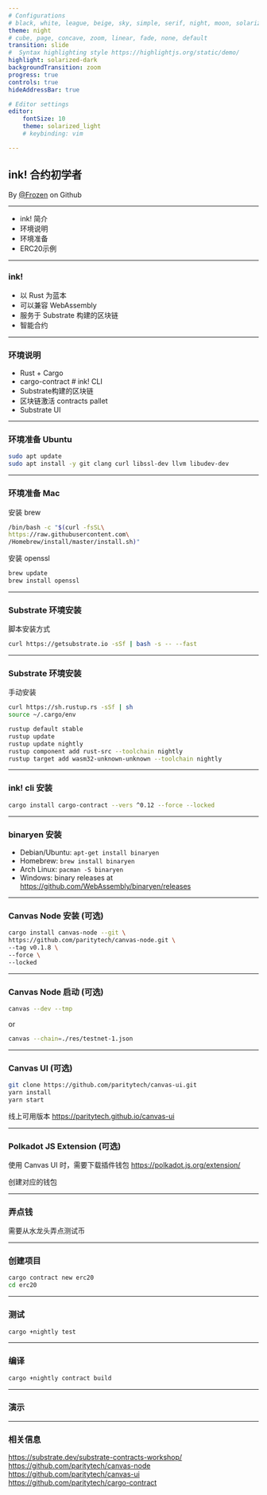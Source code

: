 ```yaml
---
# Configurations
# black, white, league, beige, sky, simple, serif, night, moon, solarized
theme: night
# cube, page, concave, zoom, linear, fade, none, default 
transition: slide
#  Syntax highlighting style https://highlightjs.org/static/demo/
highlight: solarized-dark
backgroundTransition: zoom
progress: true
controls: true
hideAddressBar: true

# Editor settings
editor:
    fontSize: 10
    theme: solarized_light
    # keybinding: vim

---
```

<!-- .slide: data-background="https://raw.githubusercontent.com/xrdavies/slides/main/20210523-8btc/bg_polkadot.png" -->
## ink! 合约初学者

By <a href="https://github.com/xrdavies" target="_blank" data-preview-link="false" >@Frozen</a> on Github

---
- ink! 简介
- 环境说明
- 环境准备
- ERC20示例

---
### ink!

- 以 Rust 为蓝本
- 可以兼容 WebAssembly
- 服务于 Substrate 构建的区块链
- 智能合约

---
### 环境说明

- Rust + Cargo
- cargo-contract # ink! CLI
- Substrate构建的区块链
- 区块链激活 contracts pallet
- Substrate UI

---
### 环境准备 Ubuntu
```bash
sudo apt update
sudo apt install -y git clang curl libssl-dev llvm libudev-dev
```

---
### 环境准备 Mac
安装 brew
```bash
/bin/bash -c "$(curl -fsSL\
https://raw.githubusercontent.com\
/Homebrew/install/master/install.sh)"
```

安装 openssl
```bash
brew update
brew install openssl
```

---
### Substrate 环境安装
脚本安装方式
```bash
curl https://getsubstrate.io -sSf | bash -s -- --fast
```

---
### Substrate 环境安装
手动安装
```bash
curl https://sh.rustup.rs -sSf | sh
source ~/.cargo/env

rustup default stable
rustup update
rustup update nightly
rustup component add rust-src --toolchain nightly
rustup target add wasm32-unknown-unknown --toolchain nightly
```

---
### ink! cli 安装

```bash
cargo install cargo-contract --vers ^0.12 --force --locked
```

---
### binaryen 安装

* Debian/Ubuntu: `apt-get install binaryen`
* Homebrew: `brew install binaryen`
* Arch Linux: `pacman -S binaryen`
* Windows: binary releases at https://github.com/WebAssembly/binaryen/releases

---
### Canvas Node 安装 (可选)

```bash
cargo install canvas-node --git \
https://github.com/paritytech/canvas-node.git \
--tag v0.1.8 \
--force \
--locked
```

---
### Canvas Node 启动 (可选)

```bash
canvas --dev --tmp
```
or
```bash
canvas --chain=./res/testnet-1.json
```

---
### Canvas UI (可选)

```bash
git clone https://github.com/paritytech/canvas-ui.git
yarn install
yarn start
```

线上可用版本
https://paritytech.github.io/canvas-ui

---
### Polkadot JS Extension (可选)
使用 Canvas UI 时，需要下载插件钱包
https://polkadot.js.org/extension/

创建对应的钱包

---
### 弄点钱
需要从水龙头弄点测试币

---
###  创建项目
```bash
cargo contract new erc20
cd erc20
```

---
### 测试
```bash
cargo +nightly test
```

---
### 编译
```bash
cargo +nightly contract build
```

---
### 演示


---
### 相关信息

https://substrate.dev/substrate-contracts-workshop/  
https://github.com/paritytech/canvas-node  
https://github.com/paritytech/canvas-ui  
https://github.com/paritytech/cargo-contract  